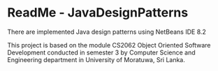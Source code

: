 # ReadMe - JavaDesignPatterns

There are implemented Java design patterns using NetBeans IDE 8.2

This project is based on the module CS2062 Object Oriented Software Development conducted in semester 3 
by Computer Science and Engineering department in University of Moratuwa, Sri Lanka.



